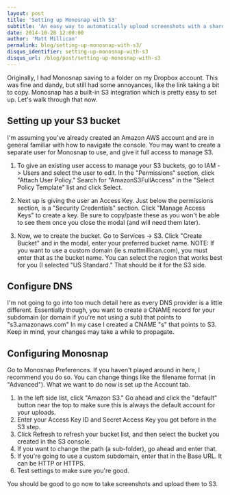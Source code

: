 ```yaml
---
layout: post
title: 'Setting up Monosnap with S3'
subtitle: 'An easy way to automatically upload screenshots with a shareable link'
date: 2014-10-28 12:00:00
author: 'Matt Millican'
permalink: blog/setting-up-monosnap-with-s3/
disqus_identifier: setting-up-monosnap-with-s3
disqus_url: /blog/post/setting-up-monosnap-with-s3
---
```


Originally, I had Monosnap saving to a folder on my Dropbox account.  This was fine and dandy, but still had some annoyances, like the link taking a bit to copy.  Monosnap has a built-in S3 integration which is pretty easy to set up.  Let's walk through that now.

## Setting up your S3 bucket

I'm assuming you've already created an Amazon AWS account and are in general familiar with how to navigate the console.  You may want to create a separate user for Monosnap to use, and give it full access to manage S3.  

1. To give an existing user access to manage your S3 buckets, go to IAM -> Users and select the user to edit.  In the "Permissions" section, click "Attach User Policy."  Search for "AmazonS3FullAccess" in the "Select Policy Template" list and click Select.

2. Next up is giving the user an Access Key.  Just below the permissions section, is a "Security Credentials" section.  Click "Manage Access Keys" to create a key.  Be sure to copy/paste these as you won't be able to see them once you close the modal (and will need them later).

3. Now, we to create the bucket.  Go to Services -> S3.  Click "Create Bucket" and in the modal, enter your preferred bucket name.  NOTE:  If you want to use a custom domain (ie s.mattmillican.com), you must enter that as the bucket name.  You can select the region that works best for you (I selected "US Standard."  That should be it for the S3 side.

## Configure DNS

I'm not going to go into too much detail here as every DNS provider is a little different.  Essentially though, you want to create a CNAME record for your subdomain (or domain if you're not using a sub) that points to "s3.amazonaws.com"  In my case I created a CNAME "s" that points to S3.  Keep in mind, your changes may take a while to propagate.

## Configuring Monosnap

Go to Monosnap Preferences.  If you haven't played around in here, I recommend you do so.  You can change things like the filename format (in "Advanced").  What we want to do now is set up the Account tab.

1. In the left side list, click "Amazon S3."  Go ahead and click the "default" button near the top to make sure this is always the default account for your uploads.
2. Enter your Access Key ID and Secret Access Key you got before in the S3 step.
3. Click Refresh to refresh your bucket list, and then select the bucket you created in the S3 console.
4. If you want to change the path (a sub-folder), go ahead and enter that.
5. If you're going to use a custom subdomain, enter that in the Base URL.  It can be HTTP or HTTPS.
6. Test settings to make sure you're good.

You should be good to go now to take screenshots and upload them to S3. 